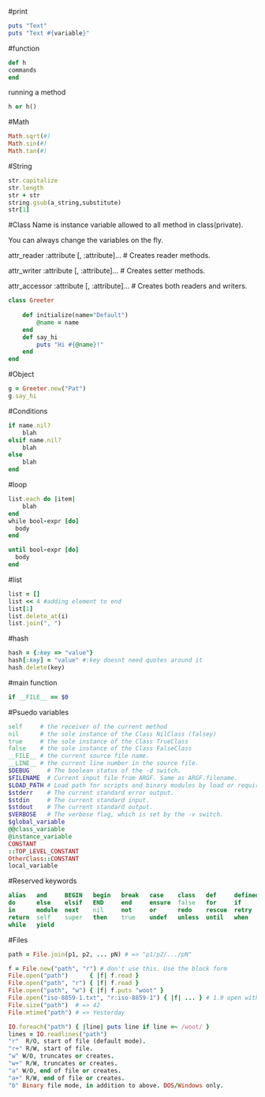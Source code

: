 #print
```ruby
puts "Text"
puts "Text #{variable}"
```

#function
```ruby
def h
commands
end
```
running a method
```ruby
h or h()
```
#Math
```ruby
Math.sqrt(#)
Math.sin(#)
Math.tan(#)
```

#String
```ruby
str.capitalize
str.length
str + str
string.gsub(a_string,substitute)
str[1]
```

#Class
Name is instance variable allowed to all method in class(private). 

You can always change the variables on the fly.

attr_reader   :attribute [, :attribute]...  # Creates reader methods.

attr_writer   :attribute [, :attribute]...  # Creates setter methods.

attr_accessor :attribute [, :attribute]...  # Creates both readers and writers.
```ruby
class Greeter
 	
	def initialize(name="Default")
		@name = name 
	end
	def say_hi
		puts "Hi #{@name}!"
	end
end
```

#Object
```ruby
g = Greeter.new("Pat")
g.say_hi
```

#Conditions
```ruby
if name.nil?
	blah
elsif name.nil?
	blah
else
	blah
end

```

#loop
```ruby
list.each do |item|
	blah
end
while bool-expr [do]
  body
end

until bool-expr [do]
  body
end

```

#list
```ruby
list = []
list << 4 #adding element to end
list[1]
list.delete_at(i)
list.join(", ")
```
#hash
```ruby
hash = {:key => "value"}
hash[:key] = "value" #:key doesnt need quotes around it
hash.delete(key)
```
#main function
```ruby
if __FILE__ == $0
```

#Psuedo variables
```ruby
self     # the receiver of the current method
nil      # the sole instance of the Class NilClass (falsey)
true     # the sole instance of the Class TrueClass
false    # the sole instance of the Class FalseClass
__FILE__ # the current source file name.
__LINE__ # the current line number in the source file.
$DEBUG     # The boolean status of the -d switch.
$FILENAME  # Current input file from ARGF. Same as ARGF.filename.
$LOAD_PATH # Load path for scripts and binary modules by load or require.
$stderr    # The current standard error output.
$stdin     # The current standard input.
$stdout    # The current standard output.
$VERBOSE   # The verbose flag, which is set by the -v switch.
$global_variable
@@class_variable
@instance_variable
CONSTANT
::TOP_LEVEL_CONSTANT
OtherClass::CONSTANT
local_variable
```

#Reserved keywords
```ruby
alias   and     BEGIN   begin   break   case    class   def     defined?
do      else    elsif   END     end     ensure  false   for     if
in      module  next    nil     not     or      redo    rescue  retry
return  self    super   then    true    undef   unless  until   when
while   yield
```

#Files
```ruby
path = File.join(p1, p2, ... pN) # => "p1/p2/.../pN"

f = File.new("path", "r") # don't use this. Use the block form
File.open("path")      { |f| f.read }
File.open("path", "r") { |f| f.read }
File.open("path", "w") { |f| f.puts "woot" }
File.open("iso-8859-1.txt", "r:iso-8859-1") { |f| ... } # 1.9 open with encoding
File.size("path")  # => 42
File.mtime("path") # => Yesterday

IO.foreach("path") { |line| puts line if line =~ /woot/ }
lines = IO.readlines("path")
"r"  R/O, start of file (default mode).
"r+" R/W, start of file.
"w" W/O, truncates or creates.
"w+" R/W, truncates or creates.
"a" W/O, end of file or creates.
"a+" R/W, end of file or creates.
"b" Binary file mode, in addition to above. DOS/Windows only.
```